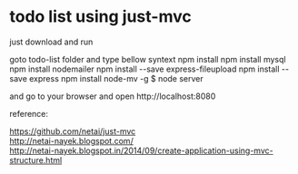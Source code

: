 todo list using just-mvc
=======================
just download and run

goto todo-list folder and type bellow syntext
npm install 
npm install mysql
npm install nodemailer
npm install --save express-fileupload
npm install --save express
npm install node-mv -g
$ node server

and go to your browser and open http://localhost:8080

reference:

https://github.com/netai/just-mvc<br/>
http://netai-nayek.blogspot.com/<br/>
http://netai-nayek.blogspot.in/2014/09/create-application-using-mvc-structure.html
